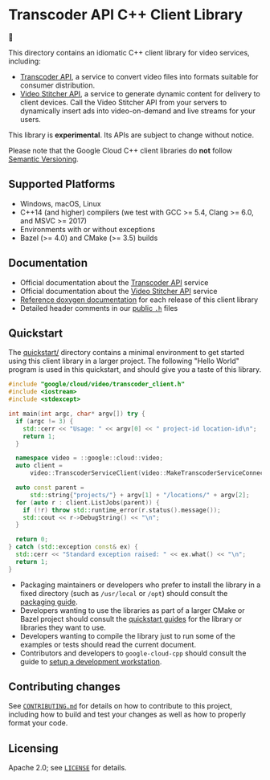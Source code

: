 # Transcoder API C++ Client Library

:construction:

This directory contains an idiomatic C++ client library for video services, 
including:

- [Transcoder API][transcoder-service-docs], a service to convert video files
 into formats suitable for consumer distribution.
- [Video Stitcher API][stitcher-service-docs], a service to generate dynamic
  content for delivery to client devices. Call the Video Stitcher API from your
  servers to dynamically insert ads into video-on-demand and live streams for
  your users.

This library is **experimental**. Its APIs are subject to change without notice.

Please note that the Google Cloud C++ client libraries do **not** follow
[Semantic Versioning](https://semver.org/).

## Supported Platforms

* Windows, macOS, Linux
* C++14 (and higher) compilers (we test with GCC >= 5.4, Clang >= 6.0, and
  MSVC >= 2017)
* Environments with or without exceptions
* Bazel (>= 4.0) and CMake (>= 3.5) builds

## Documentation

* Official documentation about the [Transcoder API][transcoder-service-docs] service
* Official documentation about the [Video Stitcher API][stitcher-service-docs] service
* [Reference doxygen documentation][doxygen-link] for each release of this
  client library
* Detailed header comments in our [public `.h`][source-link] files

[transcoder-service-docs]: https://cloud.google.com/transcoder
[stitcher-service-docs]: https://cloud.google.com/video-stitcher
[doxygen-link]: https://googleapis.dev/cpp/google-cloud-video/latest/
[source-link]: https://github.com/googleapis/google-cloud-cpp/tree/main/google/cloud/video

## Quickstart

The [quickstart/](quickstart/README.md) directory contains a minimal environment
to get started using this client library in a larger project. The following
"Hello World" program is used in this quickstart, and should give you a taste of
this library.

<!-- inject-quickstart-start -->
```cc
#include "google/cloud/video/transcoder_client.h"
#include <iostream>
#include <stdexcept>

int main(int argc, char* argv[]) try {
  if (argc != 3) {
    std::cerr << "Usage: " << argv[0] << " project-id location-id\n";
    return 1;
  }

  namespace video = ::google::cloud::video;
  auto client =
      video::TranscoderServiceClient(video::MakeTranscoderServiceConnection());

  auto const parent =
      std::string{"projects/"} + argv[1] + "/locations/" + argv[2];
  for (auto r : client.ListJobs(parent)) {
    if (!r) throw std::runtime_error(r.status().message());
    std::cout << r->DebugString() << "\n";
  }

  return 0;
} catch (std::exception const& ex) {
  std::cerr << "Standard exception raised: " << ex.what() << "\n";
  return 1;
}
```
<!-- inject-quickstart-end -->

* Packaging maintainers or developers who prefer to install the library in a
  fixed directory (such as `/usr/local` or `/opt`) should consult the
  [packaging guide](/doc/packaging.md).
* Developers wanting to use the libraries as part of a larger CMake or Bazel
  project should consult the [quickstart guides](#quickstart) for the library
  or libraries they want to use.
* Developers wanting to compile the library just to run some of the examples or
  tests should read the current document.
* Contributors and developers to `google-cloud-cpp` should consult the guide to
  [setup a development workstation][howto-setup-dev-workstation].

[howto-setup-dev-workstation]: /doc/contributor/howto-guide-setup-development-workstation.md

## Contributing changes

See [`CONTRIBUTING.md`](/CONTRIBUTING.md) for details on how to
contribute to this project, including how to build and test your changes
as well as how to properly format your code.

## Licensing

Apache 2.0; see [`LICENSE`](/LICENSE) for details.
